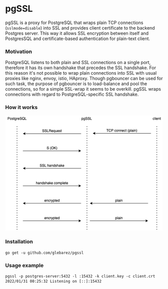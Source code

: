 # pgSSL
pgSSL is a proxy for PostgreSQL that wraps plain TCP connections (```sslmode=disable```) into SSL and provides client certificate to the backend Postgres server. This way it allows SSL encryption between itself and PostgresSQL and certificate-based authentication for plain-text client.

### Motivation
PostgreSQL listens to both plain and SSL connections on a single port, therefore it has its own handshake that precedes the SSL handshake.
For this reason it's not possible to wrap plain connections into SSL with usual proxies like nginx, envoy, istio, HAproxy.
Though pgbouncer can be used for such task, the purpose of pgbouncer is to load-balance and pool the connections, so for a simple SSL-wrap it seems to be overkill.
pgSSL wraps connections with regard to PostgreSQL-specific SSL handshake.

### How it works
![](pgssl.drawio.png)

### Installation
```go get -u github.com/glebarez/pgssl```

### Usage example
```console
pgssl -p postgres-server:5432 -l :15432 -k client.key -c client.crt
2022/01/31 00:25:32 Listening on [::]:15432
```